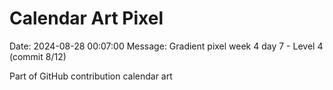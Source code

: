 # Calendar Art Pixel

Date: 2024-08-28 00:07:00
Message: Gradient pixel week 4 day 7 - Level 4 (commit 8/12)

Part of GitHub contribution calendar art
